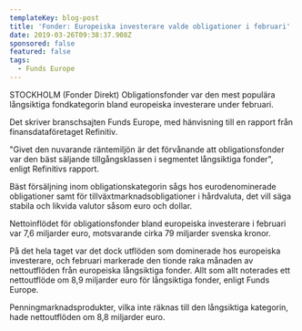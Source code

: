 ```yaml
---
templateKey: blog-post
title: 'Fonder: Europeiska investerare valde obligationer i februari'
date: 2019-03-26T09:38:37.908Z
sponsored: false
featured: false
tags:
  - Funds Europe
---
```

STOCKHOLM (Fonder Direkt) Obligationsfonder var den mest populära långsiktiga fondkategorin bland europeiska investerare under februari.

Det skriver branschsajten Funds Europe, med hänvisning till en rapport från finansdataföretaget Refinitiv.

"Givet den nuvarande räntemiljön är det förvånande att obligationsfonder var den bäst säljande tillgångsklassen i segmentet långsiktiga fonder", enligt Refinitivs rapport.

Bäst försäljning inom obligationskategorin sågs hos eurodenominerade obligationer samt för tillväxtmarknadsobligationer i hårdvaluta, det vill säga stabila och likvida valutor såsom euro och dollar.

Nettoinflödet för obligationsfonder bland europeiska investerare i februari var 7,6 miljarder euro, motsvarande cirka 79 miljarder svenska kronor.

På det hela taget var det dock utflöden som dominerade hos europeiska investerare, och februari markerade den tionde raka månaden av nettoutflöden från europeiska långsiktiga fonder. Allt som allt noterades ett nettoutflöde om 8,9 miljarder euro för långsiktiga fonder, enligt Funds Europe.

Penningmarknadsprodukter, vilka inte räknas till den långsiktiga kategorin, hade nettoutflöden om 8,8 miljarder euro.
